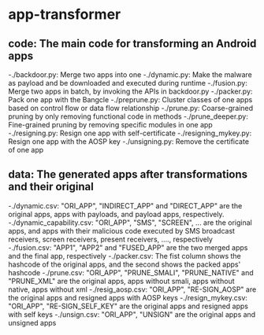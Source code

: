 # app-transformer

## code: The main code for transforming an Android apps
  -./backdoor.py:   Merge two apps into one
  -./dynamic.py:    Make the malware as payload and be downloaded and executed during runtime
  -./fusion.py:     Merge two apps in batch, by invoking the APIs in backdoor.py
  -./packer.py:     Pack one app with the Bangcle
  -./preprune.py:   Cluster classes of one apps based on control flow or data flow relationship
  -./prune.py:		Coarse-grained pruning by only removing functional code in methods
  -./prune_deeper.py:	Fine-grained pruning by removing specific modules in one app
  -./resigning.py:		Resign one app with self-certificate
  -./resigning_mykey.py: Resign one app with the AOSP key
  -./unsigning.py:		Remove the certificate of one app
  
 ## data: The generated apps after transformations and their original
  -./dynamic.csv:    "ORI_APP", "INDIRECT_APP" and "DIRECT_APP" are the original apps, apps with payloads, and payload apps, respectively.
  -./dynamic_capability.csv:  "ORI_APP", "SMS", "SCREEN", ... are the original apps, and apps with their malicious code executed by SMS broadcast receivers, screen receivers, present receivers, ...., respectively
  -./fusion.csv:     "APP1", "APP2" and "FUSED_APP" are the two merged apps and the final app, respectively
  -./packer.csv:     The fist column shows the hashcode of the original apps, and the second shows the packed apps' hashcode
  -./prune.csv:		 "ORI_APP", "PRUNE_SMALI", "PRUNE_NATIVE" and "PRUNE_XML" are the original apps, apps without smali, apps without native, apps without xml
  -./resig_aosp.csv: "ORI_APP", "RE-SIGN_AOSP" are the original apps and resigned apps with AOSP keys
  -./resign_mykey.csv: "ORI_APP", "RE-SIGN_SELF_KEY" are the original apps and resigned apps with self keys
  -./unsign.csv:		"ORI_APP", "UNSIGN" are the original apps and unsigned apps